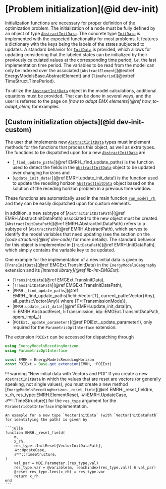 # [Problem initialization](@id dev-init)

Initialization functions are necessary for proper definition of the optimization problem.
The initialization of a node must be fully defined by an object of type [`AbstractInitData`](@ref).
The concrete type [`InitData`](@ref) is implemented with the expected functionality for most problems.
It features a dictionary with the keys being the labels of the states subjected to updates.
A standard behavior for [`InitData`](@ref) is provided, which allows for updating considering that the labeled states can be initialized by their previously calculated values at the corresponding time period, *i.e.* the last implementation time period.
The variables to be read from the model can only be indexed over the associated [`AbstractElement`](@extref EnergyModelsBase.AbstractElement) and [`TimePeriod`](@extref TimeStruct.TimePeriod).

To utilize the [`AbstractInitData`](@ref) object in the model calculations, additional equations must be provided.
That can be done in several ways, and the user is referred to the page on *[how to adapt EMX elements](@ref how_to-adapt_elem)* for examples.

## [Custom initialization objects](@id dev-init-custom)

The user that implements new [`AbstractInitData`](@ref) types must implement methods for the functions that process this object, as well as extra types.
The functions to be dispatched upon for a new [`AbstractInitData`](@ref) are

- [`_find_update_paths`](@ref EMRH._find_update_paths) is the function used to detect the fields in the [`AbstractInitData`](@ref) object to be updated over changing horizons and
- [`update_init_data!`](@ref EMRH.update_init_data!) is the function used to update the receding horizon [`AbstractInitData`](@ref) object based on the solution of the receding horizon problem in a previous time window.

These functions are automatically used in the main function [`run_model_rh`](@ref), and they can be easily dispatched upon for custom elements.

In addition, a new subtype of [`AbstractInitDataPath`](@ref EMRH.AbstractInitDataPath) associated to the new object must be created.
[`AbstractInitDataPath`](@ref EMRH.AbstractInitDataPath) refers to a subtype of [`AbstractPath`](@ref EMRH.AbstractPath), which serves to identify the model variables that need updating (see the section on the *[code structure](@ref dev-code)* for more details).
The standard behavior for this object is implemented in [`InitDataPath`](@ref EMRH.InitDataPath), which simply contains the variable key to be updated.

One example for the implementation of a new initial data is given by [`TransInitData`](@ref EMGExt.TransInitData) in the `EnergyModelsGeography` extension and its *[internal library](@ref lib-int-EMGExt)*:

- [`TransInitData`](@ref EMGExt.TransInitData),
- [`TransInitDataPath`](@ref EMGExt.TransInitDataPath),
- [`EMRH._find_update_paths`](@ref EMRH._find_update_paths(field::Vector{T}, current_path::Vector{Any}, all_paths::Vector{Any}) where {T<:TransmissionMode}),
- [`EMRH.update_init_data!`](@ref EMRH.update_init_data!(m, ri::EMRH.AbstractReset, l::Transmission, idp::EMGExt.TransInitDataPath, opers_implᵣₕ))
- [`POIExt._update_parameter!`](@ref POIExt._update_parameter!), only required for the `ParametricOptInterface` extension.

The extension `POIExt` can be accessed for dispatching through

```julia
using EnergyModelsRecedingHorizon
using ParametricOptInterface

const EMRH = EnergyModelsRecedingHorizon
const POIExt = Base.get_extension(EMRH, :POIExt)
```

!!! warning "New initial data with Vectors and POI"
    If you create a new `AbstractInitData` in which the values that are reset are vectors (or generally speaking, not single values), you must create a new method [`EnergyModelsRecedingHorizon._reset_field`](@ref EMRH._reset_field(m, x_rh, res_type::EMRH.ElementReset, 𝒰::EMRH.UpdateCase, 𝒯ᴿᴴ::TimeStructure)) for the `res_type` argument for the `ParametricOptInterface` implementation.

    An example for a new type `VectorInitData` (with `VectorInitDataPath` for identifying the path) is given by

    ```julia
    function EMRH._reset_field(
        m,
        x_rh,
        res_type::InitReset{VectorInitDataPath},
        𝒰::UpdateCase,
        𝒯ᴿᴴ::TimeStructure,
    )
        val_par = MOI.Parameter.(res_type.val)
        res_type.var = @variable(m, [eachindex(res_type.val)] ∈ val_par)
        @reset res_type.lens(x_rh) = res_type.var
        return x_rh
    end
    ```

